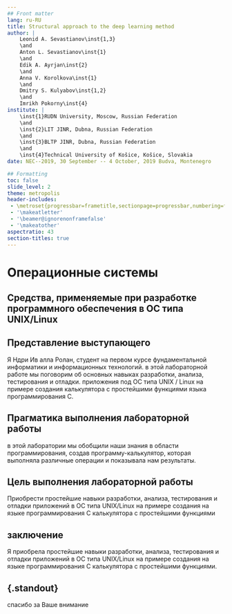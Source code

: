 ```yaml
---
## Front matter
lang: ru-RU
title: Structural approach to the deep learning method
author: |
	Leonid A. Sevastianov\inst{1,3}
	\and
	Anton L. Sevastianov\inst{1}
	\and
	Edik A. Ayrjan\inst{2}
	\and
	Anna V. Korolkova\inst{1}
	\and
	Dmitry S. Kulyabov\inst{1,2}
	\and
	Imrikh Pokorny\inst{4}
institute: |
	\inst{1}RUDN University, Moscow, Russian Federation
	\and
	\inst{2}LIT JINR, Dubna, Russian Federation
	\and
	\inst{3}BLTP JINR, Dubna, Russian Federation
	\and
	\inst{4}Technical University of Košice, Košice, Slovakia
date: NEC--2019, 30 September -- 4 October, 2019 Budva, Montenegro

## Formatting
toc: false
slide_level: 2
theme: metropolis
header-includes: 
 - \metroset{progressbar=frametitle,sectionpage=progressbar,numbering=fraction}
 - '\makeatletter'
 - '\beamer@ignorenonframefalse'
 - '\makeatother'
aspectratio: 43
section-titles: true
---
```



# Операционные системы

## Средства, применяемые при разработке программного обеспечения в ОС типа UNIX/Linux

## Представление выступающего


Я  Ндри Ив алла Ролан, студент на первом курсе   фундаментальной информатики и информационных технологий. в этой лабораторной работе мы поговорим об основных навыках разработки, анализа, тестирования и отладки.
приложения под ОС типа UNIX / Linux на примере создания калькулятора с простейшими функциями языка программирования C.

## Прагматика выполнения лабораторной работы 

в этой лаборатории мы обобщили наши знания в области программирования, создав программу-калькулятор, которая выполняла различные операции и показывала нам результаты.

## Цель выполнения лабораторной работы

Приобрести простейшие навыки разработки, анализа, тестирования и отладки
приложений в ОС типа UNIX/Linux на примере создания на языке программирования С калькулятора с простейшими функциями

## заключение
 
Я приобрела простейшие навыки разработки, анализа, тестирования и отладки приложений в ОС типа UNIX/Linux на примере создания на языке программирования С калькулятора с простейшими функциями.

## {.standout}

спасибо за Ваше внимание
